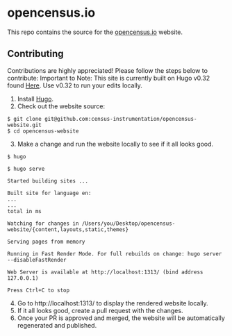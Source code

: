 # opencensus.io

This repo contains the source for the [opencensus.io][website] website.


## Contributing

Contributions are highly appreciated! Please follow the steps below to contribute:
Important to Note: This site is currently built on Hugo v0.32 found [Here][version-control].
Use v0.32 to run your edits locally.

1. Install [Hugo][install-hugo].
2. Check out the website source:
```
$ git clone git@github.com:census-instrumentation/opencensus-website.git
$ cd opencensus-website
```
3. Make a change and run the website locally to see if it all looks good.

```
$ hugo

$ hugo serve

Started building sites ...

Built site for language en:
...
...
total in ms

Watching for changes in /Users/you/Desktop/opencensus-website/{content,layouts,static,themes}

Serving pages from memory

Running in Fast Render Mode. For full rebuilds on change: hugo server --disableFastRender

Web Server is available at http://localhost:1313/ (bind address 127.0.0.1)

Press Ctrl+C to stop
```
4. Go to http://localhost:1313/ to display the rendered website locally.
5. If it all looks good, create a pull request with the changes.
6. Once your PR is approved and merged, the website will be automatically regenerated and published.


[website]: http://opencensus.io
[install-hugo]: https://gohugo.io/getting-started/installing/
[version-control]: https://github.com/gohugoio/hugo/releases/tag/v0.31.1
